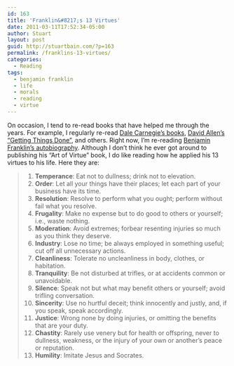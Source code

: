 ```yaml
---
id: 163
title: 'Franklin&#8217;s 13 Virtues'
date: 2011-03-11T17:52:34-05:00
author: Stuart
layout: post
guid: http://stuartbain.com/?p=163
permalink: /franklins-13-virtues/
categories:
  - Reading
tags:
  - benjamin franklin
  - life
  - morals
  - reading
  - virtue
---
```

On occasion, I tend to re-read books that have helped me through the years. For example, I regularly re-read [Dale Carnegie&#8217;s books](http://www.amazon.com/gp/product/1439167346/ref=as_li_qf_sp_asin_il_tl?ie=UTF8&tag=stubai-20&linkCode=as2&camp=1789&creative=9325&creativeASIN=1439167346), [David Allen&#8217;s &#8220;Getting Things Done&#8221;](http://www.amazon.com/gp/product/0142000280/ref=as_li_qf_sp_asin_il_tl?ie=UTF8&tag=stubai-20&linkCode=as2&camp=1789&creative=9325&creativeASIN=0142000280), and others. Right now, I&#8217;m re-reading [Benjamin Franklin&#8217;s autobiography](http://www.amazon.com/gp/product/1936594374/ref=as_li_qf_sp_asin_il_tl?ie=UTF8&tag=stubai-20&linkCode=as2&camp=1789&creative=9325&creativeASIN=1936594374). Although I don&#8217;t think he ever got around to publishing his &#8220;Art of Virtue&#8221; book, I do like reading how he applied his 13 virtues to his life. Here they are:

>   1. **Temperance**: Eat not to dullness; drink not to elevation.
>   2. **Order**: Let all your things have their places; let each part of your business have its time.
>   3. **Resolution**: Resolve to perform what you ought; perform without fail what you resolve.
>   4. **Frugality**: Make no expense but to do good to others or yourself; i.e., waste nothing.
>   5. **Moderation**: Avoid extremes; forbear resenting injuries so much as you think they deserve.
>   6. **Industry**: Lose no time; be always employed in something useful; cut off all unnecessary actions.
>   7. **Cleanliness**: Tolerate no uncleanliness in body, clothes, or habitation.
>   8. **Tranquility**: Be not disturbed at trifles, or at accidents common or unavoidable.
>   9. **Silence**: Speak not but what may benefit others or yourself; avoid trifling conversation.
>  10. **Sincerity**: Use no hurtful deceit; think innocently and justly, and, if you speak, speak accordingly.
>  11. **Justice**: Wrong none by doing injuries, or omitting the benefits that are your duty.
>  12. **Chastity**: Rarely use venery but for health or offspring, never to dullness, weakness, or the injury of your own or another&#8217;s peace or reputation.
>  13. **Humility**: Imitate Jesus and Socrates.

&nbsp;